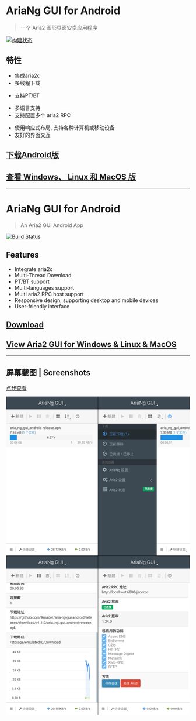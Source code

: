 
# AriaNg GUI for Android

> 一个 Aria2 图形界面安卓应用程序

[![构建状态](https://dev.azure.com/xmader/apps/_apis/build/status/AriaNg%20GUI%20for%20Android)](https://dev.azure.com/xmader/apps/_build/latest?definitionId=12)

## 特性

* 集成aria2c
* 多线程下载
<!-- * 未完成任务退出自动保存 (Bug: 需要暂停才能保存进度) (开发中...) -->
* 支持PT/BT
<!-- * 下载完成消息通知 (开发中...) -->
* 多语言支持
* 支持配置多个 aria2 RPC
<!-- * 支持打开下载文件夹, 在文件管理器中显示已下载的文件 (仅限使用内置的Aria2 RPC) (开发中...) -->
* 使用响应式布局, 支持各种计算机或移动设备
* 友好的界面交互

## [下载Android版](https://github.com/Xmader/aria-ng-gui-android/releases/latest)

## [查看 Windows、 Linux 和 MacOS 版](https://github.com/Xmader/aria-ng-gui)

---

# AriaNg GUI for Android

> An Aria2 GUI Android App

[![Build Status](https://dev.azure.com/xmader/apps/_apis/build/status/AriaNg%20GUI%20for%20Android)](https://dev.azure.com/xmader/apps/_build/latest?definitionId=12)

## Features

* Integrate aria2c
* Multi-Thread Download
* PT/BT support
* Multi-languages support
* Multi aria2 RPC host support
* Responsive design, supporting desktop and mobile devices
* User-friendly interface

## [Download](https://github.com/Xmader/aria-ng-gui-android/releases/latest)

## [View Aria2 GUI for Windows & Linux & MacOS](https://github.com/Xmader/aria-ng-gui)

---

## 屏幕截图 | Screenshots

[点我查看](img/)

![](img/Screenshot_merged.png)

